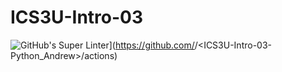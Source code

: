 # ICS3U-Intro-03

![GitHub's Super Linter](https://github.com/<Andrew-Ten-Den>/<ICS3U-Intro-03-Python_Andrew>/workflows/GitHub's%20Super%20Linter/badge.svg)](https://github.com/<Andrew-Ten-Den>/<ICS3U-Intro-03-Python_Andrew>/actions)
